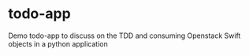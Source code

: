 # todo-app
Demo todo-app to discuss on the TDD and consuming Openstack Swift objects in a python application
